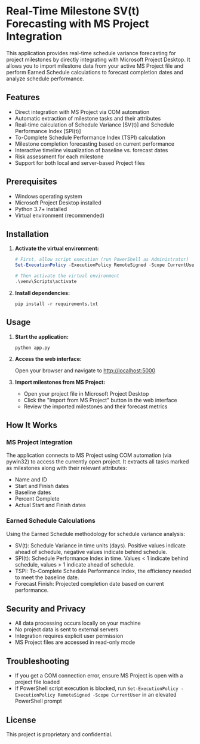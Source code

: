# Real-Time Milestone SV(t) Forecasting with MS Project Integration

This application provides real-time schedule variance forecasting for project milestones by directly integrating with Microsoft Project Desktop. It allows you to import milestone data from your active MS Project file and perform Earned Schedule calculations to forecast completion dates and analyze schedule performance.

## Features

- Direct integration with MS Project via COM automation
- Automatic extraction of milestone tasks and their attributes
- Real-time calculation of Schedule Variance [SV(t)] and Schedule Performance Index [SPI(t)]
- To-Complete Schedule Performance Index (TSPI) calculation
- Milestone completion forecasting based on current performance
- Interactive timeline visualization of baseline vs. forecast dates
- Risk assessment for each milestone
- Support for both local and server-based Project files

## Prerequisites

- Windows operating system
- Microsoft Project Desktop installed
- Python 3.7+ installed
- Virtual environment (recommended)

## Installation

1. **Activate the virtual environment:**

   ```powershell
   # First, allow script execution (run PowerShell as Administrator)
   Set-ExecutionPolicy -ExecutionPolicy RemoteSigned -Scope CurrentUser
   
   # Then activate the virtual environment
   .\venv\Scripts\activate
   ```

2. **Install dependencies:**

   ```
   pip install -r requirements.txt
   ```

## Usage

1. **Start the application:**

   ```
   python app.py
   ```

2. **Access the web interface:**

   Open your browser and navigate to [http://localhost:5000](http://localhost:5000)

3. **Import milestones from MS Project:**

   - Open your project file in Microsoft Project Desktop
   - Click the "Import from MS Project" button in the web interface
   - Review the imported milestones and their forecast metrics

## How It Works

### MS Project Integration

The application connects to MS Project using COM automation (via pywin32) to access the currently open project. It extracts all tasks marked as milestones along with their relevant attributes:

- Name and ID
- Start and Finish dates
- Baseline dates
- Percent Complete
- Actual Start and Finish dates

### Earned Schedule Calculations

Using the Earned Schedule methodology for schedule variance analysis:

- SV(t): Schedule Variance in time units (days). Positive values indicate ahead of schedule, negative values indicate behind schedule.
- SPI(t): Schedule Performance Index in time. Values < 1 indicate behind schedule, values > 1 indicate ahead of schedule.
- TSPI: To-Complete Schedule Performance Index, the efficiency needed to meet the baseline date.
- Forecast Finish: Projected completion date based on current performance.

## Security and Privacy

- All data processing occurs locally on your machine
- No project data is sent to external servers
- Integration requires explicit user permission
- MS Project files are accessed in read-only mode

## Troubleshooting

- If you get a COM connection error, ensure MS Project is open with a project file loaded
- If PowerShell script execution is blocked, run `Set-ExecutionPolicy -ExecutionPolicy RemoteSigned -Scope CurrentUser` in an elevated PowerShell prompt

## License

This project is proprietary and confidential.
